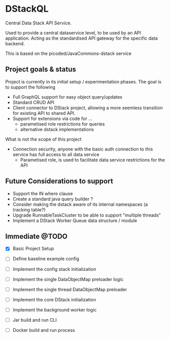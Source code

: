 # DStackQL

Central Data Stack API Service.

Used to provide a central dataservice level, to be used by an API application. Acting as the standardised API gateway for the specific data backend.

This is based on the picoded/JavaCommons-dstack service

## Project goals & status

Project is currently in its initial setup / experimentation phases. The goal is to support the following

- Full GraphQL support for easy object query/updates
- Standard CRUD API
- Client connector to DStack project, allowing a more seemless transition for existing API to shared API.
- Support for extensions via code for ...
    - parametised role restrictions for queries
    - alternative dstack implementations 

What is not the scope of this project

- Connection security, anyone with the basic auth connection to this service has full access to all data service
    - Parametised role, is used to facilitate data service restrictions for the API

## Future Considerations to support

- Support the IN where clause
- Create a standard java query builder ?
- Consider making the dstack aware of its internal namespaces (a tracking table?)
- Upgrade RunnableTaskCluster to be able to support "multiple threads"
- Implement a DStack Worker Queue data structure / module

## Immediate @TODO

- [x] Basic Project Setup
- [ ] Define baseline example config
- [ ] Implement the config stack initialization
- [ ] Implement the single DataObjectMap preloader logic
- [ ] Implement the single thread DataObjectMap preloader

- [ ] Implement the core DStack initialization
- [ ] Implement the background worker logic

- [ ] Jar build and run CLI
- [ ] Docker build and run process